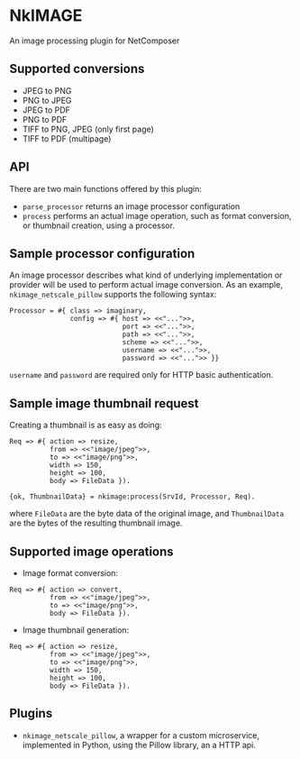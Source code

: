 # NkIMAGE

An image processing plugin for NetComposer

## Supported conversions

* JPEG to PNG
* PNG to JPEG
* JPEG to PDF
* PNG to PDF
* TIFF to PNG, JPEG (only first page)
* TIFF to PDF (multipage)

## API

There are two main functions offered by this plugin:

* `parse_processor` returns an image processor configuration
* `process` performs an actual image operation, such as format conversion, or thumbnail creation, using a processor.

## Sample processor configuration

An image processor describes what kind of underlying implementation or provider will be used to perform actual image conversion. As an example, `nkimage_netscale_pillow` supports the following syntax:

```
Processor = #{ class => imaginary,
               config => #{ host => <<"...">>,
                            port => <<"...">>,
                            path => <<"...">>,
                            scheme => <<"...">>,
                            username => <<"...">>,
                            password => <<"...">> }}
```

`username` and `password` are required only for HTTP basic authentication.

## Sample image thumbnail request

Creating a thumbnail is as easy as doing:


```
Req => #{ action => resize,
          from => <<"image/jpeg">>,
          to => <<"image/png">>,
          width => 150,
          height => 100,
          body => FileData }).

{ok, ThumbnailData} = nkimage:process(SrvId, Processor, Req).

```

where `FileData` are the byte data of the original image, and `ThumbnailData` are the bytes of the resulting thumbnail image. 


## Supported image operations

* Image format conversion:

```
Req => #{ action => convert,
          from => <<"image/jpeg">>,
          to => <<"image/png">>,
          body => FileData }).
```

* Image thumbnail generation:


```
Req => #{ action => resize,
          from => <<"image/jpeg">>,
          to => <<"image/png">>,
          width => 150,
          height => 100,
          body => FileData }).
```

## Plugins

* `nkimage_netscale_pillow`, a wrapper for a custom microservice, implemented in Python, using the Pillow library, an a HTTP api.
